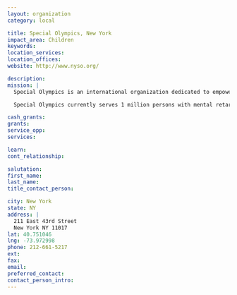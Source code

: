 ```yaml
---
layout: organization
category: local

title: Special Olympics, New York
impact_area: Children
keywords: 
location_services: 
location_offices: 
website: http://www.nyso.org/

description: 
mission: |
  Special Olympics is an international organization dedicated to empowering individuals with mental retardation to become physically fit, productive and respected members of society through sports training and competition. Special Olympics offers children and adults with mental retardation year-round training and competition in 26 Olympic-type summer and winter sports . There is no charge to participate in Special Olympics.

  Special Olympics currently serves 1 million persons with mental retardation in more than 200 Programs  in more than 150 countries. That number is expected to double by 2005. 

cash_grants: 
grants: 
service_opp: 
services: 

learn: 
cont_relationship: 

salutation: 
first_name: 
last_name: 
title_contact_person: 

city: New York
state: NY
address: |
  211 East 43rd Street  
  New York NY 11017
lat: 40.751046
lng: -73.972998
phone: 212-661-5217
ext: 
fax: 
email: 
preferred_contact: 
contact_person_intro: 
---
```

